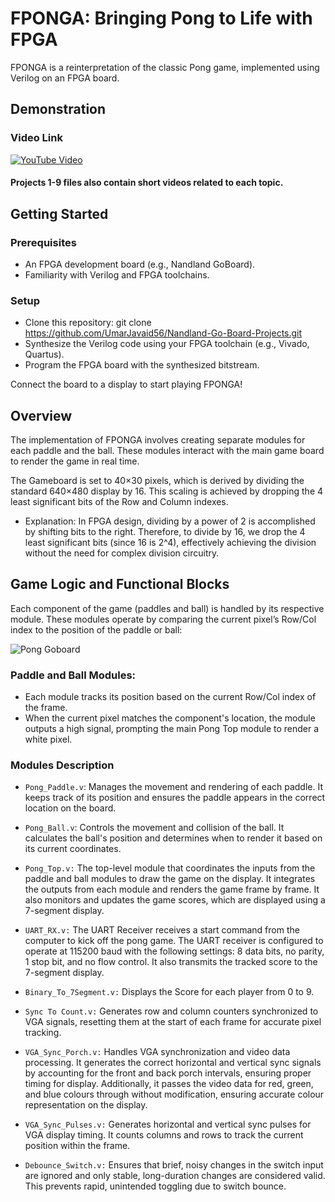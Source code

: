 # FPONGA: Bringing Pong to Life with FPGA

FPONGA is a reinterpretation of the classic Pong game, implemented using Verilog on an FPGA board.

## Demonstration
### Video Link
[![YouTube Video](https://img.youtube.com/vi/gM5NCk0KDhk/0.jpg)](https://www.youtube.com/watch?v=gM5NCk0KDhk)

#### Projects 1-9 files also contain short videos related to each topic.

## Getting Started
### Prerequisites
- An FPGA development board (e.g., Nandland GoBoard).
- Familiarity with Verilog and FPGA toolchains.

### Setup
- Clone this repository: git clone https://github.com/UmarJavaid56/Nandland-Go-Board-Projects.git
- Synthesize the Verilog code using your FPGA toolchain (e.g., Vivado, Quartus).
- Program the FPGA board with the synthesized bitstream.

Connect the board to a display to start playing FPONGA!

## Overview 

The implementation of FPONGA involves creating separate modules for each paddle and the ball. These modules interact with the main game board to render the game in real time.

The Gameboard is set to 40×30 pixels, which is derived by dividing the standard 640×480 display by 16. This scaling is achieved by dropping the 4 least significant bits of the Row and Column indexes.
   - Explanation: In FPGA design, dividing by a power of 2 is accomplished by shifting bits to the right. Therefore, to divide by 16, we drop the 4 least significant bits (since 16 is 2^4), effectively achieving the division without the need for complex division circuitry.
  
## Game Logic and Functional Blocks
Each component of the game (paddles and ball) is handled by its respective module. These modules operate by comparing the current pixel’s Row/Col index to the position of the paddle or ball:

![Pong Goboard](https://github.com/user-attachments/assets/76245fd1-4a4f-4842-861e-e967426a1423)

### Paddle and Ball Modules:
- Each module tracks its position based on the current Row/Col index of the frame.
- When the current pixel matches the component's location, the module outputs a high signal, prompting the main Pong Top module to render a white pixel.

### Modules Description
- `Pong_Paddle.v`: Manages the movement and rendering of each paddle. It keeps track of its position and ensures the paddle appears in the correct location on the board.

- `Pong_Ball.v`: Controls the movement and collision of the ball. It calculates the ball's position and determines when to render it based on its current coordinates.

- `Pong_Top.v:` The top-level module that coordinates the inputs from the paddle and ball modules to draw the game on the display. It integrates the outputs from each module and renders the game frame by frame. It also monitors and updates the game scores, which are displayed using a 7-segment display.

- `UART_RX.v:` The UART Receiver receives a start command from the computer to kick off the pong game. The UART receiver is configured to operate at 115200 baud with the following settings: 8 data bits, no parity, 1 stop bit, and no flow control. It also transmits the tracked score to the 7-segment display.

- `Binary_To_7Segment.v:` Displays the Score for each player from 0 to 9.

- `Sync To Count.v:` Generates row and column counters synchronized to VGA signals, resetting them at the start of each frame for accurate pixel tracking.

- `VGA_Sync_Porch.v:` Handles VGA synchronization and video data processing. It generates the correct horizontal and vertical sync signals by accounting for the front and back porch intervals, ensuring proper timing for display. Additionally, it passes the video data for red, green, and blue colours through without modification, ensuring accurate colour representation on the display.

- `VGA_Sync_Pulses.v:` Generates horizontal and vertical sync pulses for VGA display timing. It counts columns and rows to track the current position within the frame.

- `Debounce_Switch.v:` Ensures that brief, noisy changes in the switch input are ignored and only stable, long-duration changes are considered valid. This prevents rapid, unintended toggling due to switch bounce.




